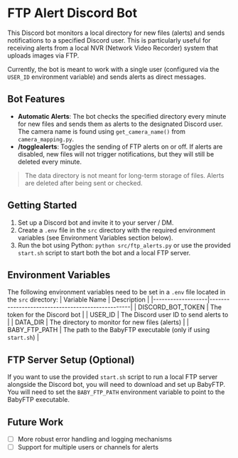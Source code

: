 # FTP Alert Discord Bot
This Discord bot monitors a local directory for new files (alerts) and sends notifications to a specified Discord user. This is particularly useful for receiving alerts from a local NVR (Network Video Recorder) system that uploads images via FTP.

Currently, the bot is meant to work with a single user (configured via the `USER_ID` environment variable) and sends alerts as direct messages.

## Bot Features
- **Automatic Alerts**: The bot checks the specified directory every minute for new files and sends them as alerts to the designated Discord user. The camera name is found using `get_camera_name()` from `camera_mapping.py`.
- **/togglealerts**: Toggles the sending of FTP alerts on or off. If alerts are disabled, new files will not trigger notifications, but they will still be deleted every minute.

> The data directory is not meant for long-term storage of files. Alerts are deleted after being sent or checked.

## Getting Started
1. Set up a Discord bot and invite it to your server / DM.
1. Create a `.env` file in the `src` directory with the required environment variables (see Environment Variables section below).
1. Run the bot using Python: `python src/ftp_alerts.py` or use the provided `start.sh` script to start both the bot and a local FTP server.

## Environment Variables
The following environment variables need to be set in a `.env` file located in the `src` directory:
| Variable Name     | Description                                      |
|-------------------|--------------------------------------------------|
| DISCORD_BOT_TOKEN | The token for the Discord bot                    |
| USER_ID           | The Discord user ID to send alerts to            |
| DATA_DIR          | The directory to monitor for new files (alerts)  |
| BABY_FTP_PATH     | The path to the BabyFTP executable (only if using `start.sh`) |

## FTP Server Setup (Optional)
If you want to use the provided `start.sh` script to run a local FTP server alongside the Discord bot, you will need to download and set up BabyFTP. You will need to set the `BABY_FTP_PATH` environment variable to point to the BabyFTP executable. 

## Future Work
- [ ] More robust error handling and logging mechanisms
- [ ] Support for multiple users or channels for alerts